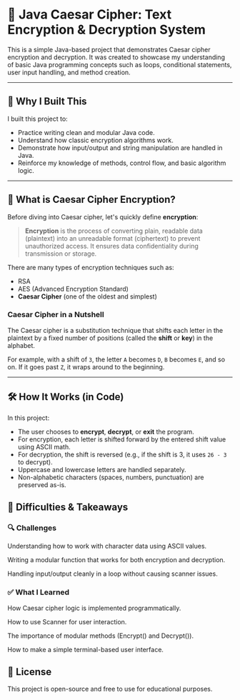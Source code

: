 # 🔐 Java Caesar Cipher: Text Encryption & Decryption System

This is a simple Java-based project that demonstrates Caesar cipher encryption and decryption. It was created to showcase my understanding of basic Java programming concepts such as loops, conditional statements, user input handling, and method creation.

---

## 🧠 Why I Built This

I built this project to:

- Practice writing clean and modular Java code.
- Understand how classic encryption algorithms work.
- Demonstrate how input/output and string manipulation are handled in Java.
- Reinforce my knowledge of methods, control flow, and basic algorithm logic.

---

## 🔎 What is Caesar Cipher Encryption?

Before diving into Caesar cipher, let's quickly define **encryption**:

> **Encryption** is the process of converting plain, readable data (plaintext) into an unreadable format (ciphertext) to prevent unauthorized access. It ensures data confidentiality during transmission or storage.

There are many types of encryption techniques such as:
- RSA
- AES (Advanced Encryption Standard)
- **Caesar Cipher** (one of the oldest and simplest)

### Caesar Cipher in a Nutshell

The Caesar cipher is a substitution technique that shifts each letter in the plaintext by a fixed number of positions (called the **shift** or **key**) in the alphabet. 

For example, with a shift of `3`, the letter `A` becomes `D`, `B` becomes `E`, and so on. If it goes past `Z`, it wraps around to the beginning.

---

## 🛠️ How It Works (in Code)

In this project:

- The user chooses to **encrypt**, **decrypt**, or **exit** the program.
- For encryption, each letter is shifted forward by the entered shift value using ASCII math.
- For decryption, the shift is reversed (e.g., if the shift is 3, it uses `26 - 3` to decrypt).
- Uppercase and lowercase letters are handled separately.
- Non-alphabetic characters (spaces, numbers, punctuation) are preserved as-is.

  
## 🚧 Difficulties & Takeaways
### 🔍 Challenges
Understanding how to work with character data using ASCII values.

Writing a modular function that works for both encryption and decryption.

Handling input/output cleanly in a loop without causing scanner issues.

### ✅ What I Learned
How Caesar cipher logic is implemented programmatically.

How to use Scanner for user interaction.

The importance of modular methods (Encrypt() and Decrypt()).

How to make a simple terminal-based user interface.

## 🧾 License
This project is open-source and free to use for educational purposes.
 
